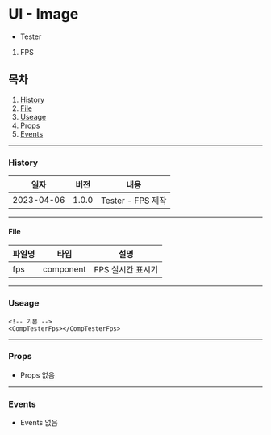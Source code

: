 # UI - Image

-   Tester

1. FPS

## 목차

1. [History](#history)
2. [File](#file)
3. [Useage](#useage)
4. [Props](#props)
5. [Events](#events)

---

### History

| 일자       | 버전  | 내용              |
| ---------- | ----- | ----------------- |
| 2023-04-06 | 1.0.0 | Tester - FPS 제작 |

---

#### File

| 파일명 | 타입      | 설명              |
| ------ | --------- | ----------------- |
| fps    | component | FPS 실시간 표시기 |

---

### Useage

```vue
<!-- 기본 -->
<CompTesterFps></CompTesterFps>
```

---

### Props

-   Props 없음

---

### Events

-   Events 없음
